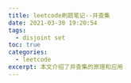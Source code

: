 ```yaml
---
title: leetcode刷题笔记--并查集
date: 2021-03-30 19:20:54
tags:
  - disjoint set
toc: true
categories:
  - leetcode
excerpt: 本文介绍了并查集的原理和应用
---
```

